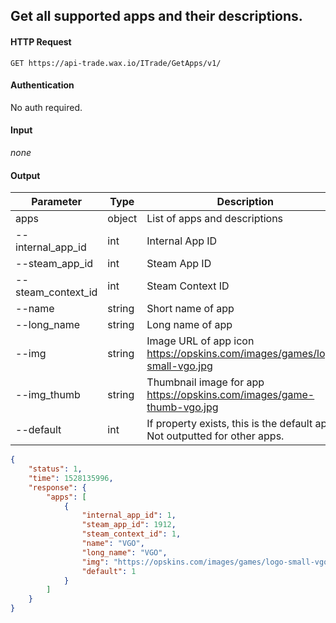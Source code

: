 ## Get all supported apps and their descriptions.

#### HTTP Request

`GET https://api-trade.wax.io/ITrade/GetApps/v1/`

#### Authentication

No auth required.

#### Input
_none_
    
#### Output

Parameter | Type | Description
--------- | -----| -------- 
apps | object | List of apps and descriptions
--internal_app_id | int | Internal App ID
--steam_app_id | int | Steam App ID
--steam_context_id | int | Steam Context ID
--name | string | Short name of app
--long_name | string | Long name of app
--img | string | Image URL of app icon https://opskins.com/images/games/logo-small-vgo.jpg
--img_thumb | string | Thumbnail image for app https://opskins.com/images/game-thumb-vgo.jpg
--default | int | If property exists, this is the default app. Not outputted for other apps.

```json
{
    "status": 1,
    "time": 1528135996,
    "response": {
        "apps": [
            {
                "internal_app_id": 1,
                "steam_app_id": 1912,
                "steam_context_id": 1,
                "name": "VGO",
                "long_name": "VGO",
                "img": "https://opskins.com/images/games/logo-small-vgo.jpg",
                "default": 1
            }
        ]
    }
}
```
